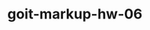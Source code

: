 # goit-markup-hw-06

<!-- .logo-text {
  font-family: "Raleway", sans-serif;
  font-weight: 800;
  font-size: 18px;
  line-height: 1.33;
  letter-spacing: 0.03em;
  color: var(--text-color);
}

.title-text {
  font-size: 36px;
  line-height: 1.11;
  letter-spacing: 0.02em;
  text-align: center;
  text-transform: capitalize;
  color: var(--dark-color);
}

.subtitle-text {
  font-weight: 500;
  font-size: 20px;
  line-height: 1.2;
  letter-spacing: 0.02em;
  color: var(--dark-color);
}

.regular-text {
  font-size: 16px;
  line-height: 1.5;
  letter-spacing: 0.02em;
  color: var(--text-color);
} -->

